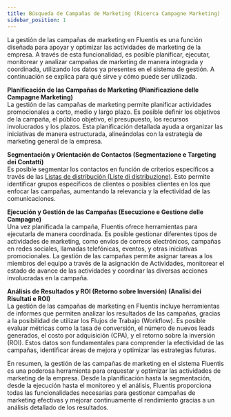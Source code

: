 ```yaml
---
title: Búsqueda de Campañas de Marketing (Ricerca Campagne Marketing)
sidebar_position: 1
---
```


La gestión de las campañas de marketing en Fluentis es una función diseñada para apoyar y optimizar las actividades de marketing de la empresa. A través de esta funcionalidad, es posible planificar, ejecutar, monitorear y analizar campañas de marketing de manera integrada y coordinada, utilizando los datos ya presentes en el sistema de gestión. A continuación se explica para qué sirve y cómo puede ser utilizada.

**Planificación de las Campañas de Marketing (Pianificazione delle Campagne Marketing)**  
La gestión de las campañas de marketing permite planificar actividades promocionales a corto, medio y largo plazo. Es posible definir los objetivos de la campaña, el público objetivo, el presupuesto, los recursos involucrados y los plazos. Esta planificación detallada ayuda a organizar las iniciativas de manera estructurada, alineándolas con la estrategia de marketing general de la empresa.

**Segmentación y Orientación de Contactos (Segmentazione e Targeting dei Contatti)**  
Es posible segmentar los contactos en función de criterios específicos a través de las [Listas de distribución (Liste di distribuzione)](/docs/crm/budget-marketing-automation/distribution-list/distribution-list-search). Esto permite identificar grupos específicos de clientes o posibles clientes en los que enfocar las campañas, aumentando la relevancia y la efectividad de las comunicaciones.

**Ejecución y Gestión de las Campañas (Esecuzione e Gestione delle Campagne)**  
Una vez planificada la campaña, Fluentis ofrece herramientas para ejecutarla de manera coordinada. Es posible gestionar diferentes tipos de actividades de marketing, como envíos de correos electrónicos, campañas en redes sociales, llamadas telefónicas, eventos, y otras iniciativas promocionales. La gestión de las campañas permite asignar tareas a los miembros del equipo a través de la asignación de Actividades, monitorear el estado de avance de las actividades y coordinar las diversas acciones involucradas en la campaña.

**Análisis de Resultados y ROI (Retorno sobre Inversión) (Analisi dei Risultati e ROI)**  
La gestión de las campañas de marketing en Fluentis incluye herramientas de informes que permiten analizar los resultados de las campañas, gracias a la posibilidad de utilizar los Flujos de Trabajo (Workflow). Es posible evaluar métricas como la tasa de conversión, el número de nuevos leads generados, el costo por adquisición (CPA), y el retorno sobre la inversión (ROI). Estos datos son fundamentales para comprender la efectividad de las campañas, identificar áreas de mejora y optimizar las estrategias futuras.

En resumen, la gestión de las campañas de marketing en el sistema Fluentis es una poderosa herramienta para orquestar y optimizar las actividades de marketing de la empresa. Desde la planificación hasta la segmentación, desde la ejecución hasta el monitoreo y el análisis, Fluentis proporciona todas las funcionalidades necesarias para gestionar campañas de marketing efectivas y mejorar continuamente el rendimiento gracias a un análisis detallado de los resultados.